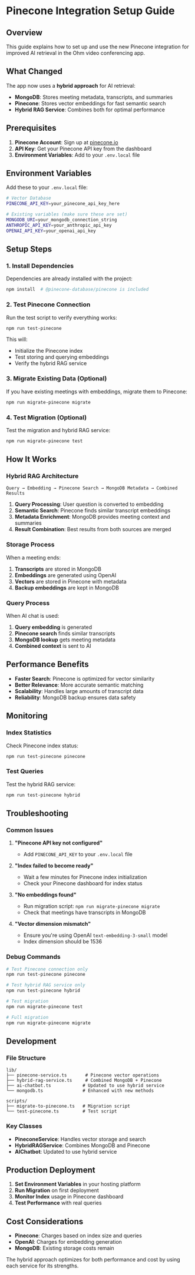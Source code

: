 # Pinecone Integration Setup Guide

## Overview

This guide explains how to set up and use the new Pinecone integration for improved AI retrieval in the Ohm video conferencing app.

## What Changed

The app now uses a **hybrid approach** for AI retrieval:
- **MongoDB**: Stores meeting metadata, transcripts, and summaries
- **Pinecone**: Stores vector embeddings for fast semantic search
- **Hybrid RAG Service**: Combines both for optimal performance

## Prerequisites

1. **Pinecone Account**: Sign up at [pinecone.io](https://pinecone.io)
2. **API Key**: Get your Pinecone API key from the dashboard
3. **Environment Variables**: Add to your `.env.local` file

## Environment Variables

Add these to your `.env.local` file:

```bash
# Vector Database
PINECONE_API_KEY=your_pinecone_api_key_here

# Existing variables (make sure these are set)
MONGODB_URI=your_mongodb_connection_string
ANTHROPIC_API_KEY=your_anthropic_api_key
OPENAI_API_KEY=your_openai_api_key
```

## Setup Steps

### 1. Install Dependencies

Dependencies are already installed with the project:
```bash
npm install  # @pinecone-database/pinecone is included
```

### 2. Test Pinecone Connection

Run the test script to verify everything works:
```bash
npm run test-pinecone
```

This will:
- Initialize the Pinecone index
- Test storing and querying embeddings
- Verify the hybrid RAG service

### 3. Migrate Existing Data (Optional)

If you have existing meetings with embeddings, migrate them to Pinecone:
```bash
npm run migrate-pinecone migrate
```

### 4. Test Migration (Optional)

Test the migration and hybrid RAG service:
```bash
npm run migrate-pinecone test
```

## How It Works

### Hybrid RAG Architecture

```
Query → Embedding → Pinecone Search → MongoDB Metadata → Combined Results
```

1. **Query Processing**: User question is converted to embedding
2. **Semantic Search**: Pinecone finds similar transcript embeddings
3. **Metadata Enrichment**: MongoDB provides meeting context and summaries
4. **Result Combination**: Best results from both sources are merged

### Storage Process

When a meeting ends:
1. **Transcripts** are stored in MongoDB
2. **Embeddings** are generated using OpenAI
3. **Vectors** are stored in Pinecone with metadata
4. **Backup embeddings** are kept in MongoDB

### Query Process

When AI chat is used:
1. **Query embedding** is generated
2. **Pinecone search** finds similar transcripts
3. **MongoDB lookup** gets meeting metadata
4. **Combined context** is sent to AI

## Performance Benefits

- **Faster Search**: Pinecone is optimized for vector similarity
- **Better Relevance**: More accurate semantic matching
- **Scalability**: Handles large amounts of transcript data
- **Reliability**: MongoDB backup ensures data safety

## Monitoring

### Index Statistics
Check Pinecone index status:
```bash
npm run test-pinecone pinecone
```

### Test Queries
Test the hybrid RAG service:
```bash
npm run test-pinecone hybrid
```

## Troubleshooting

### Common Issues

1. **"Pinecone API key not configured"**
   - Add `PINECONE_API_KEY` to your `.env.local` file

2. **"Index failed to become ready"**
   - Wait a few minutes for Pinecone index initialization
   - Check your Pinecone dashboard for index status

3. **"No embeddings found"**
   - Run migration script: `npm run migrate-pinecone migrate`
   - Check that meetings have transcripts in MongoDB

4. **"Vector dimension mismatch"**
   - Ensure you're using OpenAI `text-embedding-3-small` model
   - Index dimension should be 1536

### Debug Commands

```bash
# Test Pinecone connection only
npm run test-pinecone pinecone

# Test hybrid RAG service only
npm run test-pinecone hybrid

# Test migration
npm run migrate-pinecone test

# Full migration
npm run migrate-pinecone migrate
```

## Development

### File Structure

```
lib/
├── pinecone-service.ts       # Pinecone vector operations
├── hybrid-rag-service.ts     # Combined MongoDB + Pinecone
├── ai-chatbot.ts            # Updated to use hybrid service
└── mongodb.ts               # Enhanced with new methods

scripts/
├── migrate-to-pinecone.ts   # Migration script
└── test-pinecone.ts         # Test script
```

### Key Classes

- **PineconeService**: Handles vector storage and search
- **HybridRAGService**: Combines MongoDB and Pinecone
- **AIChatbot**: Updated to use hybrid service

## Production Deployment

1. **Set Environment Variables** in your hosting platform
2. **Run Migration** on first deployment
3. **Monitor Index** usage in Pinecone dashboard
4. **Test Performance** with real queries

## Cost Considerations

- **Pinecone**: Charges based on index size and queries
- **OpenAI**: Charges for embedding generation
- **MongoDB**: Existing storage costs remain

The hybrid approach optimizes for both performance and cost by using each service for its strengths. 